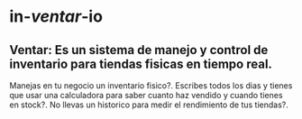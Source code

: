 # in-*ventar*-io
Ventar: Es un sistema de manejo y control de inventario para tiendas fisicas en tiempo real.
----
Manejas en tu negocio un inventario fisico?.
Escribes todos los dias y tienes que usar una calculadora para saber cuanto haz vendido y cuando tienes en stock?.
No llevas un historico para medir el rendimiento de tus tiendas?.
